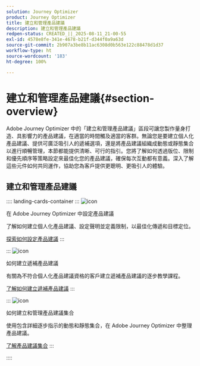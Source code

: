 ```yaml
---
solution: Journey Optimizer
product: Journey Optimizer
title: 建立和管理產品建議
description: 建立和管理產品建議
redpen-status: CREATED_||_2025-08-11_21-00-55
exl-id: 4578e8fe-341e-4678-b21f-d344f0a9a63d
source-git-commit: 2b907a3be8b11ac6308d0b563e122c88478d1d37
workflow-type: ht
source-wordcount: '183'
ht-degree: 100%

---
```


# 建立和管理產品建議{#section-overview}

Adobe Journey Optimizer 中的「建立和管理產品建議」區段可讓您製作量身打造、具影響力的產品建議，在適當的時間觸及適當的客群。無論您是要建立個人化產品建議、提供可廣泛吸引人的遞補選項，還是將產品建議組織成動態或靜態集合以進行順暢管理，本節都能提供清晰、可行的指引。您將了解如何透過版位、限制和優先順序等策略設定來最佳化您的產品建議，確保每次互動都有意義。深入了解這些元件如何共同運作，協助您為客戶提供更聰明、更吸引人的體驗。

## 建立和管理產品建議

:::: landing-cards-container
:::
![icon](https://cdn.experienceleague.adobe.com/icons/gear.svg)

在 Adobe Journey Optimizer 中設定產品建議

了解如何建立個人化產品建議、設定聲明並定義限制，以最佳化傳遞和目標定位。

[探索如何設定產品建議](configure-offers-landing-page.md)
:::

:::
![icon](https://cdn.experienceleague.adobe.com/icons/circle-play.svg)

如何建立遞補產品建議

有關為不符合個人化產品建議資格的客戶建立遞補產品建議的逐步教學課程。

[了解如何建立遞補產品建議](../using/offers/offer-library/creating-fallback-offers.md)
:::

:::
![icon](https://cdn.experienceleague.adobe.com/icons/list-check.svg)

如何建立和管理產品建議集合

使用包含詳細逐步指示的動態和靜態集合，在 Adobe Journey Optimizer 中整理產品建議。

[了解產品建議集合](../using/offers/offer-library/creating-collections.md)
:::

::::
